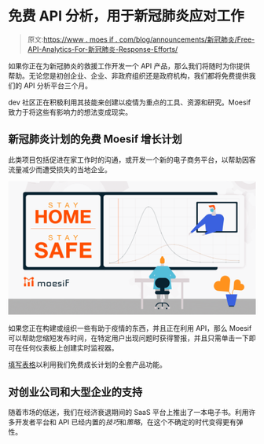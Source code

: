 # 免费 API 分析，用于新冠肺炎应对工作

> 原文:[https://www . moes if . com/blog/announcements/新冠肺炎/Free-API-Analytics-For-新冠肺炎-Response-Efforts/](https://www.moesif.com/blog/announcements/covid-19/Free-API-Analytics-For-COVID-19-Response-Efforts/)

如果你正在为新冠肺炎的救援工作开发一个 API 产品，那么我们将随时为你提供帮助。无论您是初创企业、企业、非政府组织还是政府机构，我们都将免费提供我们的 API 分析平台三个月。

dev 社区正在积极利用其技能来创建以疫情为重点的工具、资源和研究。Moesif 致力于将这些有影响力的想法变成现实。

## 新冠肺炎计划的免费 Moesif 增长计划

此类项目包括促进在家工作时的沟通，或开发一个新的电子商务平台，以帮助因客流量减少而遭受损失的当地企业。

![Free Grow Plan For COVID-19 Efforts](img/93784bae103d5383ef6d7dc99242f730.png)

如果您正在构建或组织一些有助于疫情的东西，并且正在利用 API，那么 Moesif 可以帮助您缩短发布时间，在特定用户出现问题时获得警报，并且只需单击一下即可在任何仪表板上创建实时监视器。

[填写表格](https://share.hsforms.com/1_YClo1EPTLKJTOmvP_nQ9w1hndq "COVID-19 relief effort program")以利用我们免费成长计划的全套产品功能。

## 对创业公司和大型企业的支持

随着市场的低迷，我们在经济衰退期间的 SaaS 平台上推出了一本电子书。利用许多开发者平台和 API 已经内置的*技巧*和*策略*，在这个不确定的时代变得更有弹性。